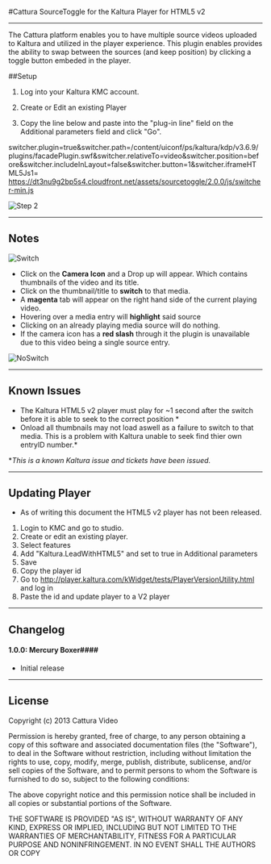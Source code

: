 #Cattura SourceToggle for the Kaltura Player for HTML5 v2
***
The Cattura platform enables you to have multiple source videos uploaded to Kaltura and utilized in the player experience. This plugin enables provides the ability to swap between the sources (and keep position)  by clicking a toggle button embeded in the player. 

##Setup

1. Log into your Kaltura KMC account. 

2. Create or Edit an existing Player

3.  Copy the line below and paste into the "plug-in line" field on the Additional parameters field and click "Go".

   switcher.plugin=true&switcher.path=/content/uiconf/ps/kaltura/kdp/v3.6.9/plugins/facadePlugin.swf&switcher.relativeTo=video&switcher.position=before&switcher.includeInLayout=false&switcher.button=1&switcher.iframeHTML5Js1= https://dt3nu9g2bp5s4.cloudfront.net/assets/sourcetoggle/2.0.0/js/switcher-min.js


![Step 2](http://i.imgur.com/EWwl8u5.png)

***

## Notes ##

![Switch](http://i.imgur.com/YKDq22v.png)

* Click on the **Camera Icon** and a Drop up will appear. Which contains thumbnails of the video and its title.
* Click on the thumbnail/title to **switch** to that media.
* A **magenta** tab will appear on the right hand side of the current playing video.
* Hovering over a media entry will **highlight** said source
* Clicking on an already playing media source will do nothing. 
* If the camera icon has a **red slash** through it the plugin is unavailable due to this video being a single source entry.

![NoSwitch](http://i.imgur.com/qumfVQ6.png)

***
## Known Issues ##

 * The Kaltura HTML5 v2 player must play for ~1 second after the switch before it is able to seek to the correct position *
 * Onload all thumbnails may not load aswell as a failure to switch to that media. This is a problem with Kaltura unable to seek find thier own entryID number.* 
 
*_This is a known Kaltura issue and tickets have been issued._

***
## Updating Player ## 
*  As of writing this document the HTML5 v2 player has not been released. 
1. Login to KMC and go to studio. 
2. Create or edit an existing player. 
3. Select features
4. Add "Kaltura.LeadWithHTML5" and set to true in Additional parameters
5. Save 
6. Copy the player id 
7. Go to http://player.kaltura.com/kWidget/tests/PlayerVersionUtility.html and log in
8. Paste the id and update player to a V2 player  

***
## Changelog ##

#### 1.0.0: Mercury Boxer####

* Initial release


***
## License ##

Copyright (c) 2013 Cattura Video

Permission is hereby granted, free of charge, to any person obtaining a copy of this software and associated documentation files (the "Software"), to deal in the Software without restriction, including without limitation the rights to use, copy, modify, merge, publish, distribute, sublicense, and/or sell copies of the Software, and to permit persons to whom the Software is furnished to do so, subject to the following conditions:

The above copyright notice and this permission notice shall be included in all copies or substantial portions of the Software.

THE SOFTWARE IS PROVIDED "AS IS", WITHOUT WARRANTY OF ANY KIND, EXPRESS OR IMPLIED, INCLUDING BUT NOT LIMITED TO THE WARRANTIES OF MERCHANTABILITY, FITNESS FOR A PARTICULAR PURPOSE AND NONINFRINGEMENT. IN NO EVENT SHALL THE AUTHORS OR COPY
